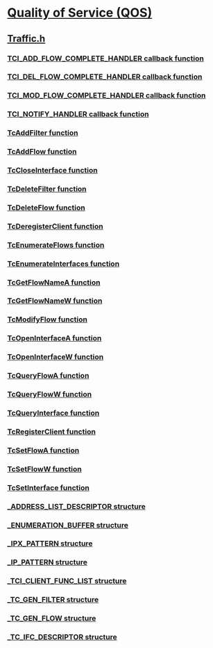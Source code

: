 # [Quality of Service (QOS)](../_qos/index.md)
## [Traffic.h](index.md)
### [TCI_ADD_FLOW_COMPLETE_HANDLER callback function](../traffic/nc-traffic-tci_add_flow_complete_handler.md)
### [TCI_DEL_FLOW_COMPLETE_HANDLER callback function](../traffic/nc-traffic-tci_del_flow_complete_handler.md)
### [TCI_MOD_FLOW_COMPLETE_HANDLER callback function](../traffic/nc-traffic-tci_mod_flow_complete_handler.md)
### [TCI_NOTIFY_HANDLER callback function](../traffic/nc-traffic-tci_notify_handler.md)
### [TcAddFilter function](../traffic/nf-traffic-tcaddfilter.md)
### [TcAddFlow function](../traffic/nf-traffic-tcaddflow.md)
### [TcCloseInterface function](../traffic/nf-traffic-tccloseinterface.md)
### [TcDeleteFilter function](../traffic/nf-traffic-tcdeletefilter.md)
### [TcDeleteFlow function](../traffic/nf-traffic-tcdeleteflow.md)
### [TcDeregisterClient function](../traffic/nf-traffic-tcderegisterclient.md)
### [TcEnumerateFlows function](../traffic/nf-traffic-tcenumerateflows.md)
### [TcEnumerateInterfaces function](../traffic/nf-traffic-tcenumerateinterfaces.md)
### [TcGetFlowNameA function](../traffic/nf-traffic-tcgetflownamea.md)
### [TcGetFlowNameW function](../traffic/nf-traffic-tcgetflownamew.md)
### [TcModifyFlow function](../traffic/nf-traffic-tcmodifyflow.md)
### [TcOpenInterfaceA function](../traffic/nf-traffic-tcopeninterfacea.md)
### [TcOpenInterfaceW function](../traffic/nf-traffic-tcopeninterfacew.md)
### [TcQueryFlowA function](../traffic/nf-traffic-tcqueryflowa.md)
### [TcQueryFlowW function](../traffic/nf-traffic-tcqueryfloww.md)
### [TcQueryInterface function](../traffic/nf-traffic-tcqueryinterface.md)
### [TcRegisterClient function](../traffic/nf-traffic-tcregisterclient.md)
### [TcSetFlowA function](../traffic/nf-traffic-tcsetflowa.md)
### [TcSetFlowW function](../traffic/nf-traffic-tcsetfloww.md)
### [TcSetInterface function](../traffic/nf-traffic-tcsetinterface.md)
### [_ADDRESS_LIST_DESCRIPTOR structure](../traffic/ns-traffic-_address_list_descriptor.md)
### [_ENUMERATION_BUFFER structure](../traffic/ns-traffic-_enumeration_buffer.md)
### [_IPX_PATTERN structure](../traffic/ns-traffic-_ipx_pattern.md)
### [_IP_PATTERN structure](../traffic/ns-traffic-_ip_pattern.md)
### [_TCI_CLIENT_FUNC_LIST structure](../traffic/ns-traffic-_tci_client_func_list.md)
### [_TC_GEN_FILTER structure](../traffic/ns-traffic-_tc_gen_filter.md)
### [_TC_GEN_FLOW structure](../traffic/ns-traffic-_tc_gen_flow.md)
### [_TC_IFC_DESCRIPTOR structure](../traffic/ns-traffic-_tc_ifc_descriptor.md)

